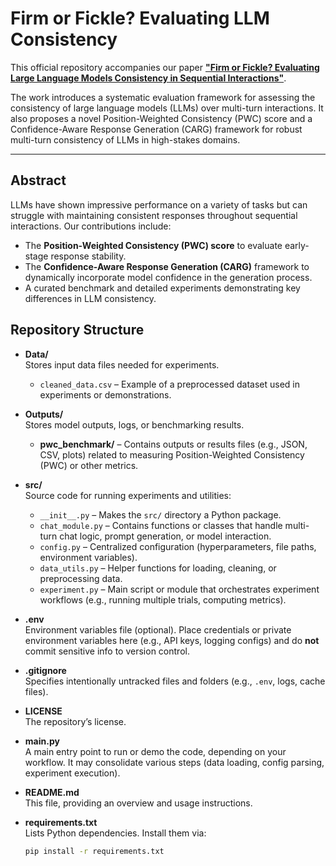 # Firm or Fickle? Evaluating LLM Consistency

This official repository accompanies our paper [**"Firm or Fickle? Evaluating Large Language Models Consistency in Sequential Interactions"**](arxiv.org/abs/2503.22353). 

The work introduces a systematic evaluation framework for assessing the consistency of large language models (LLMs) over multi-turn interactions. It also proposes a novel Position-Weighted Consistency (PWC) score and a Confidence-Aware Response Generation (CARG) framework for robust multi-turn consistency of LLMs in high-stakes domains.

---

## Abstract

LLMs have shown impressive performance on a variety of tasks but can struggle with maintaining consistent responses throughout sequential interactions. Our contributions include:

- The **Position-Weighted Consistency (PWC) score** to evaluate early-stage response stability.
- The **Confidence-Aware Response Generation (CARG)** framework to dynamically incorporate model confidence in the generation process.
- A curated benchmark and detailed experiments demonstrating key differences in LLM consistency.

## Repository Structure

- **Data/**  
  Stores input data files needed for experiments.  
  - `cleaned_data.csv` – Example of a preprocessed dataset used in experiments or demonstrations.

- **Outputs/**  
  Stores model outputs, logs, or benchmarking results.  
  - **pwc_benchmark/** – Contains outputs or results files (e.g., JSON, CSV, plots) related to measuring Position-Weighted Consistency (PWC) or other metrics.

- **src/**  
  Source code for running experiments and utilities:
  - `__init__.py` – Makes the `src/` directory a Python package.
  - `chat_module.py` – Contains functions or classes that handle multi-turn chat logic, prompt generation, or model interaction.
  - `config.py` – Centralized configuration (hyperparameters, file paths, environment variables).  
  - `data_utils.py` – Helper functions for loading, cleaning, or preprocessing data.  
  - `experiment.py` – Main script or module that orchestrates experiment workflows (e.g., running multiple trials, computing metrics).

- **.env**  
  Environment variables file (optional). Place credentials or private environment variables here (e.g., API keys, logging configs) and do **not** commit sensitive info to version control.

- **.gitignore**  
  Specifies intentionally untracked files and folders (e.g., `.env`, logs, cache files).

- **LICENSE**  
  The repository’s license.

- **main.py**  
  A main entry point to run or demo the code, depending on your workflow. It may consolidate various steps (data loading, config parsing, experiment execution).

- **README.md**  
  This file, providing an overview and usage instructions.

- **requirements.txt**  
  Lists Python dependencies. Install them via:
  ```bash
  pip install -r requirements.txt
